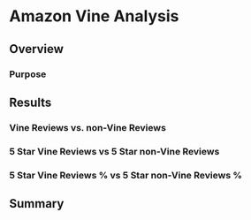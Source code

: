 # Amazon Vine Analysis
## Overview
### Purpose
## Results
### Vine Reviews vs. non-Vine Reviews
### 5 Star Vine Reviews vs 5 Star non-Vine Reviews
### 5 Star Vine Reviews % vs 5 Star non-Vine Reviews %
## Summary
